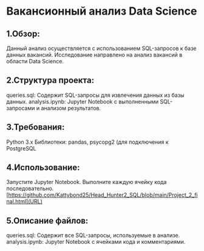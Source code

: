 # Вакансионный анализ Data Science

## 1.Обзор:
Данный анализ осуществляется с использованием SQL-запросов к базе данных вакансий.
Исследование направлено на анализ вакансий в области Data Science.
## 2.Структура проекта:
queries.sql: Содержит SQL-запросы для извлечения данных из базы данных.
analysis.ipynb: Jupyter Notebook с выполненными SQL-запросами и анализом результатов.
## 3.Требования:
Python 3.x
Библиотеки: pandas, psycopg2 (для подключения к PostgreSQL
## 4.Использование:
Запустите Jupyter Notebook.
Выполните каждую ячейку кода последовательно.
[https://github.com/Kattybond25/Head_Hunter2_SQL/blob/main/Project_2_final.html](URL)
## 5.Описание файлов:
queries.sql: Содержит все SQL-запросы, используемые в анализе.
analysis.ipynb: Jupyter Notebook с ячейками кода и комментариями.

